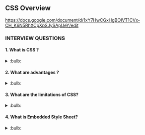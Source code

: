 ## CSS Overview

https://docs.google.com/document/d/1xY7HwCGxHgBOIVT1CVx-CH_K6N5RhXCpXpSJySApUeY/edit

### INTERVIEW QUESTIONS

#### 1. What is CSS ?

<details>
<summary>:bulb:</summary>
CSS stands for Cascading Style Sheet. It determines the how the website or content shown/looked.
</details>

#### 2. What are advantages ?

<details>
<summary>:bulb:</summary>
1. Separation of content from presentation - CSS provides a way to present the same content in multiple presentation formats in mobile or desktop or laptop.<br>
2. Easy to maintain - CSS, built effectively can be used to change the look and feel complete by making small changes. To make a global change, simply change the style, and all elements in all the web pages will be updated automatically. <br>
3. Bandwidth - Used effectively, the style sheets will be stored in the browser cache and they can be used on multiple pages, without having to download again. <br>
4. Accessibility <br>
</details>

#### 3. What are the limitations of CSS?

<details>
<summary>:bulb:</summary>
1. Browser compatibility <br>
2. Cross browser issue <br>
3. There is no parent selector <br>
</details>

#### 4. What is Embedded Style Sheet?

<details>
<summary>:bulb:</summary>
We can embed the whole style elements in html document using <style>  tag.

```CSS
<style>    
body {    
    background-color: linen;    
}    
h1 {    
    color: red;    
    margin-left: 80px;    
}     
</style>    
       
```
</details>

#### 5. What are the advantages of Embedded Style Sheets?

<details>
<summary>:bulb:</summary>
1. It is posible to create classes for use on multiple tag types in the document. <br>
2. Under complex situations, selector and grouping methods can be used to apply styles.<br>
3. No extra downloads are required to import the information. <br>
</details>

#### 6. What is a CSS selector?

<details>
<summary>:bulb:</summary>
CSS selectors are used to select the content you want to style. 
1. CSS Element Selector <br>
2. CSS Id Selector <br>
3. CSS Class Selector <br>
4. CSS Universal Selector <br>
5. CSS Group Selector <br>
</details>

#### 7. Name some CSS style components.

<details>
<summary>:bulb:</summary>
1. Selector <br>
2. Property <br>
3. value <br>
</details>

#### 8. What is the use of CSS Opacity?

<details>
<summary>:bulb:</summary>
The css properity is used to specify the transparency of an element . (Opacity is defined as the degree to which light is allowed to travel through an object.)

``` css
<style>    
img.trans {    
    opacity: 0.4;    
    filter: alpha(opacity=40); /* For IE8 and earlier */    
}    
</style>   
```
</details>

#### 9. Explain universal selector.

<details>
<summary>:bulb:</summary>
It matches elements of any type. An asterish("*") is ususally denoted as universal selector.

``` css
<style>    
* {    
   color: green;    
   font-size: 20px;    
}     
</style>  
```
</details>

#### 10. Name the property for controlling the image repetition of the background.

<details>
<summary>:bulb:</summary>
The background-repeat property controlls the repetition of image.
</details>

#### 11. Name the property for controlling the image position in the background.

<details>
<summary>:bulb:</summary>
The background-position property controlls the position of image.

``` css
background: white url('good-morning.jpg');  
background-repeat: no-repeat;  
background-attachment: fixed;  
background-position: center;  
/*center/top/bottom/left/right*/ 
```
</details>

#### 12. Name the property for controlling the image scroll in the background.

<details>
<summary>:bulb:</summary>
The background-attachment property controlls the image scroll in the background.
</details>

#### 13. What is the difference between class selectors and id selectors?

<details>
<summary>:bulb:</summary>
An overall block is given to class selector while id selectors take only a single element differing from other elements.
**CSS Class Selector**

``` css
<style>    
.center {    
    text-align: center;    
    color: blue;    
}    
</style>  
```

**CSS id selector**

``` css
<style>    
#para1 {    
    text-align: center;    
    color: blue;    
}    
</style> 
```   
</details>

#### 14. What are the advantages of External Style Sheets?

<details>
<summary>:bulb:</summary>
1. You can create classes for reusing it in many documents. <br>
2. By using it, you can control the styles of multiple documents from one file. <br>
3. In complex situations, you can use selectors and grouping methods to apply styles. <br>
</details>

#### 15. What RWD?

<details>
<summary>:bulb:</summary>
Responsive Web Design. This technique is used to display the website on different devices like, mobiles, tablets, laptops, desktop.
</details>

#### 16. What is css box model and its elements.

<details>
<summary>:bulb:</summary>
CSS box model is used to define the design and layout of elements of css. <br>

![image](https://user-images.githubusercontent.com/75599178/184180252-64816840-f292-4582-ad53-154781e5df70.png)

1. Margin - It removes the area around border. It is transparent.<br>
2. Border - It represents area around padding .<br>
3. Padding - It removes the area around the content. It is transparent.<br>
4. Content - It represents like text, images.
</details>

#### 17. What is the float property of css ? 

<details>
<summary>:bulb:</summary>
The css float property is used to move the image to the right or left along with the texts to be wrapped around it.

![image](https://user-images.githubusercontent.com/75599178/184190114-853751d8-1fc9-4d8f-a721-679ea179185b.png)

</details>

#### 18. What is the purpose of z-index?

<details>
<summary>:bulb:</summary>
The z-index helps to specify the stack order of elements in that may overlap one another. The z-index value is zero , it may  either positive or negative. 
</details>

#### 19. What is CSS Preprocesor ? What are Sass, Less ?

<details>
<summary>:bulb:</summary>
Css preprocessor is a tool used to extend the basic functionality of default vanilla css through its own scripting language. It helps to use complex logical syntax like variables, functions,mixins.<br><br>

##### SASS :
SASS is the acronym for "Syntactically Awesome Style Sheets". 

###### SASS vs SCSS
1. SASS is based on indentation and SCSS(Sassy CSS) is not.<br>
2. SASS uses .sass extension while SCSS uses .scss extension. <br>
3. SASS doesnt use curly brackets or semicolons. SCSS just like the CSS.
   
SASS SYNTAX | SCSS SYNTAX
------------ | -------------    
![image](https://user-images.githubusercontent.com/75599178/184363604-190c71d8-0693-441b-b80d-bc1e6611df9f.png) | ![image](https://user-images.githubusercontent.com/75599178/184363682-6abdc43d-33e8-445b-a7dd-8d6776fb5388.png)

##### LESS :
LESS is the acronym for "Leaner Style Sheets".  LESS is easy to add to any javascript projects by using .less.<br>
LESS syntax is the same as the SCSS with some exceptions. LESS uses @to define the variable. 
</details>     
    
#### 20. What are Pseudo elements and Pseudo classes ?

<details>
<summary>:bulb:</summary>

**PSEUDO ELEMENTS :** It is keyword added selector, that lets you style a specific part of the selected element(s) .

**Example:**
1. ::before <br>
2. ::after <br>
3. ::first-line <br>
4. ::first-letter 

**PSEUDO ELEMENTS :** It is keyword added selector, that specifies the state of selected elements.
    
**Example:**
1. :link<br>
2. :active <br>
3. :hover <br>
4. :focus 
</details>    
    
#### 21. What is flexbox?

<details>
<summary>:bulb:</summary>
Flexbox is flexible box.  It allows elements to align the distribute space within a container.

![image](https://user-images.githubusercontent.com/75599178/184688918-c5440039-9bd9-43f5-b5c0-51ec16c4ea07.png)

![image](https://user-images.githubusercontent.com/75599178/184688987-15bd1caf-4730-4fc6-9a4c-3b0fd1b1b932.png)

![image](https://user-images.githubusercontent.com/75599178/184689061-4c58199f-9ca8-44e9-9ff1-e42b0a7931c2.png)

![image](https://user-images.githubusercontent.com/75599178/184689112-e27226ac-1ae5-47cc-8f44-6dd02b96fe48.png)


</details>    
    
#### 22. Explain CSS position property ? 
<details>
<summary>:bulb:</summary>
1.Static :  This is not positioned in special way. It is positioned on flow of the document.<br>
2.Absolute : This is positioned relative to the nearest positioned ancestor.<br>
3.Fixed : This is positioned relative to the viewport, which means it always in the same place even if the page is scrolled.Position of the element might be top, bottom, right, left.<br>
4.Relative : This is positioned according to normal flow of the document and positioned relative to its original/normal position.<br>
5.Sticky : Sticky positioning is a hybrid of relative and fixed positioning. 

![image](https://user-images.githubusercontent.com/75599178/184654507-634e4bd5-b6e7-4359-86ed-7c4bb602506e.png)
                        
</details>  

#### 23. Can you name the four types of @media properties ? 
<details>
<summary>:bulb:</summary>
1. All => Default property. Used for all media-type devices.<br>
2. Screen => Used for computer screen, mobile screen.<br>
3. Print => Used for printers.<br>
4. Speech => Used for screen readers.
                
</details>         
    
#### 24. What is the grid system?
<details>
<summary>:bulb:</summary>
CSS Grid Layout is most powerful layout system available in cs. It is said to be a 2-dimensional system, mening it can handle both columns and rows .
 
![screencapture-grid-malven-co-2022-08-15-22_10_37](https://user-images.githubusercontent.com/75599178/184678137-6b5f975c-d45b-4bdf-998b-f1d575f35c2d.png)
               
</details>         
    
#### 25. What does accessability mean ? 
<details>
<summary>:bulb:</summary>
Accessibility refers to how software and hardware combinations are designed to make a system accessible to person with disabilities, such as visual impairment, hearing loss, or limited dexirity.               
</details>     
    
#### 26. Difference between flexbox and grid ?  
<details>
<summary>:bulb:</summary>
Grid - Grid layout is two dimensional layout, it can handle both rows and columns.    <br>
Flexbox - Grid layout is one dimensional layout, it can handle either row or column.       
</details>      
    
#### 27. How does calc work ?  
<details>
<summary>:bulb:</summary>
Calc() function allows us to perform mathematical operations on property values.  Instead of declaring , for example static pixel values for an elements width, we can use calc() to specify that width is the result of the addition of two or more numeric values.  

``` css
.foo {
	Width: calc(100px + 50px)
}
```
</details>      
    
#### 27. Difference between css variables and preprocessors variables ?  
<details>
<summary>:bulb:</summary>
1. CSS variables can be used without the need for a preprocessor. Currently, all the major browsers support the CSS variables.<br> 
2. CSS variable cascade. But the preprocessor variables don’t cascade. (“Cascading” refers to the process of going through the style declarations )<br>
3. CSS variable can be accessed and manipulated in javascript.      <br>
</details> 

#### 28. What does *{ box-sizing} and advantages?  
<details>
<summary>:bulb:</summary>
1. It makes every element in the document include the padding and border in the element's inner dimensio for the height and width computation.. <br>
2. In box-sizing:border-box , the height of an element is now calculated by the content's height + vertical padding + vertical border width. <br>
3. CSS variable can be accessed and manipulated in javascript.      
</details>      
    
#### 29. Whatdoes !important mean in css ? 
<details>
<summary>:bulb:</summary>
The style is having the important will have the highest precedence and it overrides the cascaded property.

``` css
p {
 	color: red !important;
 }
 #thing {
 	color: green;
 } 
 <p id="thing">Will be RED.</p>
```
</details>     
    
    
    
    
    
    
    
    
    
    
    
    
    
    
    
    
